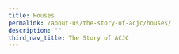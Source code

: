```yaml
---
title: Houses
permalink: /about-us/the-story-of-acjc/houses/
description: ""
third_nav_title: The Story of ACJC
---
```

